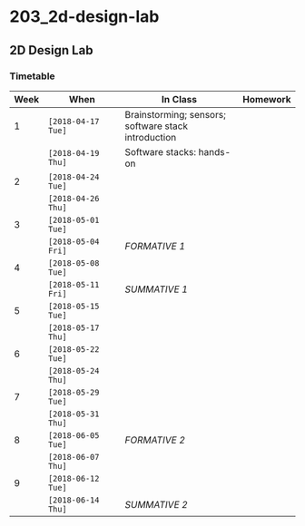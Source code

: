 # 203_2d-design-lab

## 2D Design Lab

### Timetable

 | Week | When               | In Class                                                 | Homework |
 |  --- | ---                | ---                                                      | ---      |
 |    1 | `[2018-04-17 Tue]` | Brainstorming; sensors; <br> software stack introduction |          |
 |      | `[2018-04-19 Thu]` | Software stacks: hands-on                                |          |
 |    2 | `[2018-04-24 Tue]` |                                                          |          |
 |      | `[2018-04-26 Thu]` |                                                          |          |
 |    3 | `[2018-05-01 Tue]` |                                                          |          |
 |      | `[2018-05-04 Fri]` | *FORMATIVE 1*                                            |          |
 |    4 | `[2018-05-08 Tue]` |                                                          |          |
 |      | `[2018-05-11 Fri]` | *SUMMATIVE 1*                                            |          |
 |    5 | `[2018-05-15 Tue]` |                                                          |          |
 |      | `[2018-05-17 Thu]` |                                                          |          |
 |    6 | `[2018-05-22 Tue]` |                                                          |          |
 |      | `[2018-05-24 Thu]` |                                                          |          |
 |    7 | `[2018-05-29 Tue]` |                                                          |          |
 |      | `[2018-05-31 Thu]` |                                                          |          |
 |    8 | `[2018-06-05 Tue]` | *FORMATIVE 2*                                            |          |
 |      | `[2018-06-07 Thu]` |                                                          |          |
 |    9 | `[2018-06-12 Tue]` |                                                          |          |
 |      | `[2018-06-14 Thu]` | *SUMMATIVE 2*                                            |          |
